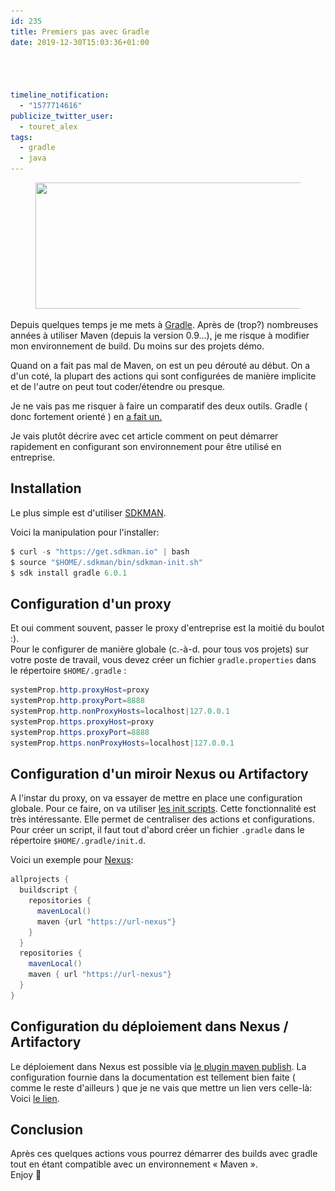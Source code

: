 ```yaml
---
id: 235
title: Premiers pas avec Gradle
date: 2019-12-30T15:03:36+01:00




timeline_notification:
  - "1577714616"
publicize_twitter_user:
  - touret_alex
tags:
  - gradle
  - java
---
```

<div class="wp-block-image">
  <figure class="aligncenter size-large is-resized"><img loading="lazy" src="/assets/images/2019/12/gradle_logo.png?w=535" alt="" class="wp-image-243" width="581" height="202" srcset="/assets/images/2019/12/gradle_logo.png 535w, /assets/images/2019/12/gradle_logo-300x104.png 300w" sizes="(max-width: 581px) 100vw, 581px" /></figure>
</div>

Depuis quelques temps je me mets à [Gradle](https://gradle.org/). Après de (trop?) nombreuses années à utiliser Maven (depuis la version 0.9&#8230;), je me risque à modifier mon environnement de build. Du moins sur des projets démo.

Quand on a fait pas mal de Maven, on est un peu dérouté au début. On a d'un coté, la plupart des actions qui sont configurées de manière implicite et de l'autre on peut tout coder/étendre ou presque.

Je ne vais pas me risquer à faire un comparatif des deux outils. Gradle ( donc fortement orienté ) en [a fait un.](https://gradle.org/maven-vs-gradle/)

Je vais plutôt décrire avec cet article comment on peut démarrer rapidement en configurant son environnement pour être utilisé en entreprise.

## Installation

Le plus simple est d'utiliser [SDKMAN](https://sdkman.io).

Voici la manipulation pour l'installer:

```java
$ curl -s "https://get.sdkman.io" | bash
$ source "$HOME/.sdkman/bin/sdkman-init.sh"
$ sdk install gradle 6.0.1
```


## Configuration d'un proxy

Et oui comment souvent, passer le proxy d'entreprise est la moitié du boulot :).  
Pour le configurer de manière globale (c.-à-d. pour tous vos projets) sur votre poste de travail, vous devez créer un fichier `gradle.properties` dans le répertoire `$HOME/.gradle` :

```java
systemProp.http.proxyHost=proxy
systemProp.http.proxyPort=8888
systemProp.http.nonProxyHosts=localhost|127.0.0.1
systemProp.https.proxyHost=proxy
systemProp.https.proxyPort=8888
systemProp.https.nonProxyHosts=localhost|127.0.0.1
```


## Configuration d'un miroir Nexus ou Artifactory

A l'instar du proxy, on va essayer de mettre en place une configuration globale. Pour ce faire, on va utiliser [les init scripts](https://docs.gradle.org/current/userguide/init_scripts.html). Cette fonctionnalité est très intéressante. Elle permet de centraliser des actions et configurations.  
Pour créer un script, il faut tout d'abord créer un fichier `.gradle` dans le répertoire `$HOME/.gradle/init.d`.  
  
Voici un exemple pour [Nexus](https://fr.sonatype.com/nexus-repository-sonatype):

```java
allprojects { 
  buildscript { 
    repositories {
      mavenLocal() 
      maven {url "https://url-nexus"} 
    }
  }
  repositories { 
    mavenLocal()
    maven { url "https://url-nexus"}
  }
}
```


## Configuration du déploiement dans Nexus / Artifactory

Le déploiement dans Nexus est possible via [le plugin maven publish](https://docs.gradle.org/current/userguide/publishing_maven.html). La configuration fournie dans la documentation est tellement bien faite ( comme le reste d'ailleurs ) que je ne vais que mettre un lien vers celle-là:  
Voici [le lien](https://docs.gradle.org/current/userguide/publishing_maven.html#publishing_maven:complete_example).

## Conclusion

Après ces quelques actions vous pourrez démarrer des builds avec gradle tout en étant compatible avec un environnement « Maven ».  
Enjoy 🙂